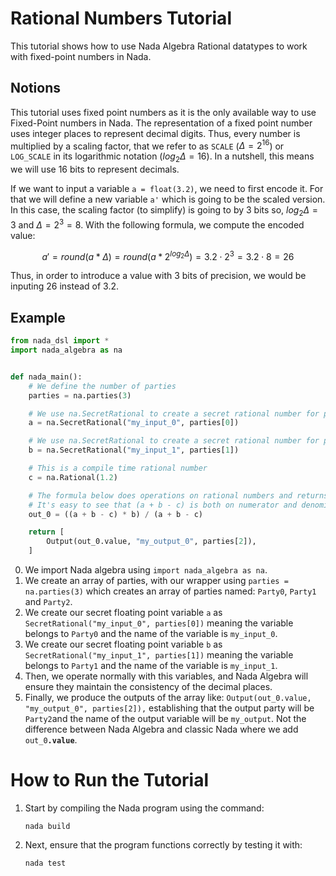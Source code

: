 # Rational Numbers Tutorial

This tutorial shows how to use Nada Algebra Rational datatypes to work with fixed-point numbers in Nada.

## Notions

This tutorial uses fixed point numbers as it is the only available way to use Fixed-Point numbers in Nada. The representation of a fixed point number uses integer places to represent decimal digits. Thus, every number is multiplied by a scaling factor, that we refer to as `SCALE` ($\Delta = 2^{16}$) or `LOG_SCALE` in its logarithmic notation ($log_2\Delta = 16$). In a nutshell, this means we will use 16 bits to represent decimals. 

If we want to input a variable `a = float(3.2)`, we need to first encode it. For that we will define a new variable `a'` which is going to be the scaled version. In this case, the scaling factor (to simplify) is going to by 3 bits so, $log_2\Delta = 3$ and $\Delta = 2^3 = 8$. With the following formula, we compute the encoded value:

$$ a' = round(a * \Delta) = round(a * 2^{log_2\Delta}) = 3.2 \cdot 2^3 = 3.2 \cdot 8 = 26 $$

Thus, in order to introduce a value with 3 bits of precision, we would be inputing 26 instead of 3.2.



## Example 

```python
from nada_dsl import *
import nada_algebra as na


def nada_main():
    # We define the number of parties
    parties = na.parties(3)

    # We use na.SecretRational to create a secret rational number for party 0
    a = na.SecretRational("my_input_0", parties[0]) 

    # We use na.SecretRational to create a secret rational number for party 1
    b = na.SecretRational("my_input_1", parties[1]) 

    # This is a compile time rational number
    c = na.Rational(1.2) 

    # The formula below does operations on rational numbers and returns a rational number
    # It's easy to see that (a + b - c) is both on numerator and denominator, so the end result is b
    out_0 = ((a + b - c) * b) / (a + b - c) 

    return [
        Output(out_0.value, "my_output_0", parties[2]),
    ]


```

0. We import Nada algebra using `import nada_algebra as na`.
1. We create an array of parties, with our wrapper using `parties = na.parties(3)` which creates an array of parties named: `Party0`, `Party1` and `Party2`.
2. We create our secret floating point variable `a` as `SecretRational("my_input_0", parties[0])` meaning the variable belongs to `Party0` and the name of the variable is `my_input_0`.
3. We create our secret floating point variable `b` as `SecretRational("my_input_1", parties[1])` meaning the variable belongs to `Party1` and the name of the variable is `my_input_1`.
4. Then, we operate normally with this variables, and Nada Algebra will ensure they maintain the consistency of the decimal places.
5. Finally, we produce the outputs of the array like:  `Output(out_0.value, "my_output_0", parties[2]),` establishing that the output party will be `Party2`and the name of the output variable will be `my_output`. Not the difference between Nada Algebra and classic Nada where we add `out_0`**`.value`**.

# How to Run the Tutorial

1. Start by compiling the Nada program using the command:
   ```
   nada build
   ```

2. Next, ensure that the program functions correctly by testing it with:
   ```
   nada test
   ```
